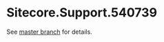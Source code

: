 # Sitecore.Support.540739

See [master branch](https://github.com/sitecoresupport/Sitecore.Support.540739) for details.